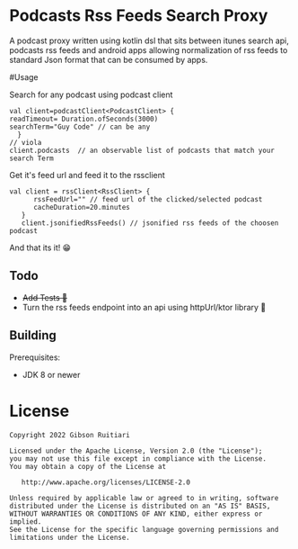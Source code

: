 Podcasts Rss Feeds Search Proxy
==============================

A podcast proxy written using kotlin dsl that sits between itunes search api, podcasts rss feeds and android apps allowing normalization of rss feeds to standard Json format that can be consumed by apps.

#Usage 

Search for any podcast using podcast client

```
val client=podcastClient<PodcastClient> {
readTimeout= Duration.ofSeconds(3000)
searchTerm="Guy Code" // can be any 
  }
// viola
client.podcasts  // an observable list of podcasts that match your search Term
 ```

Get it's feed url and feed it to the rssclient 
```
val client = rssClient<RssClient> { 
      rssFeedUrl="" // feed url of the clicked/selected podcast
      cacheDuration=20.minutes
   }
   client.jsonifiedRssFeeds() // jsonified rss feeds of the choosen podcast
   ```
And that its it! 😁

## **Todo**

- ~~Add Tests  📌~~
- Turn the rss feeds endpoint into an api using httpUrl/ktor library 📌


Building
--------

Prerequisites:

 * JDK 8 or newer
 
 
License
=======

    Copyright 2022 Gibson Ruitiari

    Licensed under the Apache License, Version 2.0 (the "License");
    you may not use this file except in compliance with the License.
    You may obtain a copy of the License at

       http://www.apache.org/licenses/LICENSE-2.0

    Unless required by applicable law or agreed to in writing, software
    distributed under the License is distributed on an "AS IS" BASIS,
    WITHOUT WARRANTIES OR CONDITIONS OF ANY KIND, either express or implied.
    See the License for the specific language governing permissions and
    limitations under the License.
